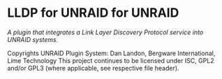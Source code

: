 LLDP for UNRAID for UNRAID
================
_A plugin that integrates a Link Layer Discovery Protocol service into UNRAID systems._

Copyrights UNRAID Plugin System: Dan Landon, Bergware International, Lime Technology
This project continues to be licensed under ISC, GPL2 and/or GPL3 (where applicable, see respective file header).
